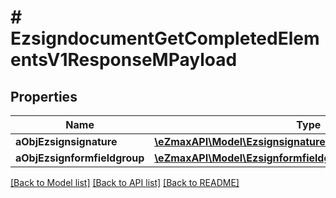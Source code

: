 # # EzsigndocumentGetCompletedElementsV1ResponseMPayload

## Properties

Name | Type | Description | Notes
------------ | ------------- | ------------- | -------------
**aObjEzsignsignature** | [**\eZmaxAPI\Model\EzsignsignatureResponseCompound[]**](EzsignsignatureResponseCompound.md) |  |
**aObjEzsignformfieldgroup** | [**\eZmaxAPI\Model\EzsignformfieldgroupResponseCompound[]**](EzsignformfieldgroupResponseCompound.md) |  |

[[Back to Model list]](../../README.md#models) [[Back to API list]](../../README.md#endpoints) [[Back to README]](../../README.md)
